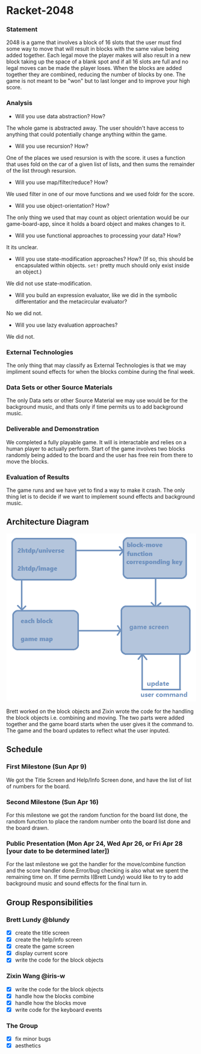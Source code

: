 # Racket-2048

### Statement
2048 is a game that involves a block of 16 slots that the user must find some way to move that will result in blocks with the same value being added together. Each legal move the player makes will also result in a new block taking up the space of a blank spot and if all 16 slots are full and no legal moves can be made the player loses. When the blocks are added together they are combined, reducing the number of blocks by one. The game is not meant to be "won" but to last longer and to improve your high score.
 
### Analysis
- Will you use data abstraction? How?

The whole game is abstracted away. The user shouldn't have access to anything that could potentially change anything within the game. 
- Will you use recursion? How? 

One of the places we used resursion is with the score. it uses a function that uses fold on the car of a given list of lists, and then sums the remainder of the list through resursion.
- Will you use map/filter/reduce? How?

We used filter in one of our move functions and we used foldr for the score.
- Will you use object-orientation? How?

The only thing we used that may count as object orientation would be our game-board-app, since it holds a board object and makes changes to it.
- Will you use functional approaches to processing your data? How?

It its unclear.
- Will you use state-modification approaches? How? (If so, this should be encapsulated within objects. `set!` pretty much should only exist inside an object.)

We did not use state-modification.
- Will you build an expression evaluator, like we did in the symbolic differentatior and the metacircular evaluator?

No we did not.
- Will you use lazy evaluation approaches?

We did not.

### External Technologies
The only thing that may classify as External Technologies is that we may impliment sound effects for when the blocks combine during the final week.

### Data Sets or other Source Materials
The only Data sets or other Source Material we may use would be for the background music, and thats only if time permits us to add background music. 

### Deliverable and Demonstration
We completed a fully playable game. It will is interactable and relies on a human player to actually perform. Start of the game involves two blocks randomly being added to the board and the user has free rein from there to move the blocks. 

### Evaluation of Results
The game runs and we have yet to find a way to make it crash. The only thing let is to decide if we want to implement sound effects and background music.

## Architecture Diagram
![Architecture_Diagram](/2048-diagram.png?raw=true "Architecture Diagram")

Brett worked on the block objects and Zixin wrote the code for the handling the block objects i.e. combining and moving. The two parts were added together and the game board starts when the user gives it the command to. The game and the board updates to reflect what the user inputed. 

## Schedule

### First Milestone (Sun Apr 9)
We got the Title Screen and Help/Info Screen done, and have the list of list of numbers for the board.

### Second Milestone (Sun Apr 16)
For this milestone we got the random function for the board list done, the random function to place the random number onto the board list done and the board drawn. 

### Public Presentation (Mon Apr 24, Wed Apr 26, or Fri Apr 28 [your date to be determined later])
For the last milestone we got the handler for the move/combine function and the score handler done.Error/bug checking is also what we spent the remaining time on. If time permits I(Brett Lundy) would like to try to add background music and sound effects for the final turn in.

## Group Responsibilities

### Brett Lundy @blundy
- [X] create the title screen
- [X] create the help/info screen
- [X] create the game screen
- [X] display current score
- [X] write the code for the block objects

### Zixin Wang @iris-w
- [X] write the code for the block objects
- [X] handle how the blocks combine
- [X] handle how the blocks move
- [X] write code for the keyboard events

### The Group
- [X] fix minor bugs
- [X] aesthetics
